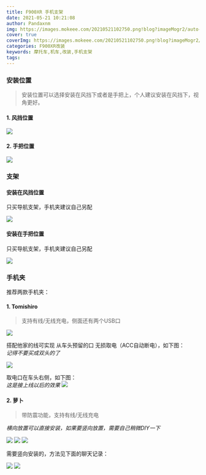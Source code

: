 ```yaml
---
title: F900XR 手机支架
date: 2021-05-21 10:21:08
author: Pandaxnm
img: https://images.mokeee.com/20210521102750.png!blog?imageMogr2/auto-orient
cover: true
coverImg: https://images.mokeee.com/20210521102750.png!blog?imageMogr2/auto-orient
categories: F900XR改装
keywords: 摩托车,机车,改装,手机支架
tags:
---
```

### 安装位置

> 安装位置可以选择安装在风挡下或者是手把上，个人建议安装在风挡下，视角更好。

<!-- more -->

#### 1. 风挡位置
![](https://images.mokeee.com/20210521102528.jpg!blog)


#### 2. 手把位置

![](https://images.mokeee.com/20210521112100.jpeg!blog)

### 支架

#### 安装在风挡位置

只买导航支架，手机夹建议自己另配

![](https://images.mokeee.com/20210521102028.png!blog)

#### 安装在手把位置

只买导航支架，手机夹建议自己另配

![](https://images.mokeee.com/20210521111753.jpg)

### 手机夹

推荐两款手机夹：

#### 1. Tomishiro
   > 支持有线/无线充电，侧面还有两个USB口
   
   ![](https://images.mokeee.com/20210521102750.png!blog)
    
   搭配他家的线可实现 从车头预留的口 无损取电（ACC自动断电），如下图：    
   *记得不要买成双头的了*

   ![](https://images.mokeee.com/20210521104751.jpeg!blog)
    
   取电口在车头右侧，如下图：  
   *这是接上线以后的效果*
   ![](https://images.mokeee.com/20210521105244.JPG!blog)
   
#### 2. 萝卜

   > 带防震功能，支持有线/无线充电

   *横向放置可以直接安装，如果要竖向放置，需要自己稍微DIY一下*

   ![](https://images.mokeee.com/20210521112908.jpeg!blog)
   ![](https://images.mokeee.com/20210521105523.jpeg!blog)
   ![](https://images.mokeee.com/20210521105520.jpeg!blog)

   需要竖向安装的，方法见下面的聊天记录：

   ![](https://images.mokeee.com/20210521115205.png)
   ![](https://images.mokeee.com/20210521115206.png)



    
    
   




